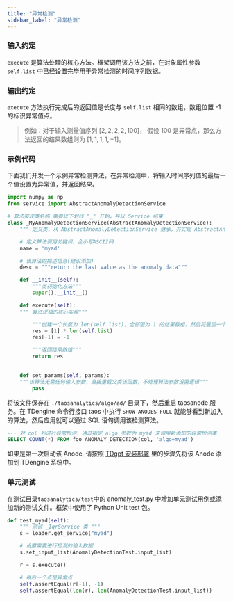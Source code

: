 ```yaml
---
title: "异常检测"
sidebar_label: "异常检测"
---
```


### 输入约定
`execute` 是算法处理的核心方法。框架调用该方法之前，在对象属性参数 `self.list` 中已经设置完毕用于异常检测的时间序列数据。

### 输出约定
`execute` 方法执行完成后的返回值是长度与 `self.list` 相同的数组，数组位置 -1 的标识异常值点。
> 例如：对于输入测量值序列 $[2, 2, 2, 2, 100]$， 假设 100 是异常点，那么方法返回的结果数组则为 $[1, 1, 1, 1, -1]$。


### 示例代码
下面我们开发一个示例异常检测算法，在异常检测中，将输入时间序列值的最后一个值设置为异常值，并返回结果。

```python
import numpy as np
from service import AbstractAnomalyDetectionService

# 算法实现类名称 需要以下划线 "_" 开始，并以 Service 结束
class _MyAnomalyDetectionService(AbstractAnomalyDetectionService):
    """ 定义类，从 AbstractAnomalyDetectionService 继承，并实现 AbstractAnomalyDetectionService 类的抽象方法  """

    # 定义算法调用关键词，全小写ASCII码
    name = 'myad'

    # 该算法的描述信息(建议添加)
    desc = """return the last value as the anomaly data"""

    def __init__(self):
        """类初始化方法"""
        super().__init__()

    def execute(self):
	""" 算法逻辑的核心实现"""

        """创建一个长度为 len(self.list)，全部值为 1 的结果数组，然后将最后一个值设置为 -1，表示最后一个值是异常值"""
        res = [1] * len(self.list)
        res[-1] = -1

        """返回结果数组"""
        return res

	
    def set_params(self, params):
	"""该算法无需任何输入参数，直接重载父类该函数，不处理算法参数设置逻辑"""
        pass
```

将该文件保存在 `./taosanalytics/algo/ad/` 目录下，然后重启 taosanode 服务。在 TDengine 命令行接口 taos 中执行 `SHOW ANODES FULL` 就能够看到新加入的算法，然后应用就可以通过 SQL 语句调用该检测算法。

```SQL
--- 对 col 列进行异常检测，通过指定 algo 参数为 myad 来调用新添加的异常检测类
SELECT COUNT(*) FROM foo ANOMALY_DETECTION(col, 'algo=myad')
```
如果是第一次启动该 Anode, 请按照 [TDgpt 安装部署](../../management/) 里的步骤先将该 Anode 添加到 TDengine 系统中。

### 单元测试

在测试目录`taosanalytics/test`中的 anomaly_test.py 中增加单元测试用例或添加新的测试文件。框架中使用了 Python Unit test 包。

```python
def test_myad(self):
    """ 测试 _IqrService 类 """
    s = loader.get_service("myad")

    # 设置需要进行检测的输入数据
    s.set_input_list(AnomalyDetectionTest.input_list)

    r = s.execute()

    # 最后一个点是异常点
    self.assertEqual(r[-1], -1)
    self.assertEqual(len(r), len(AnomalyDetectionTest.input_list))
```
